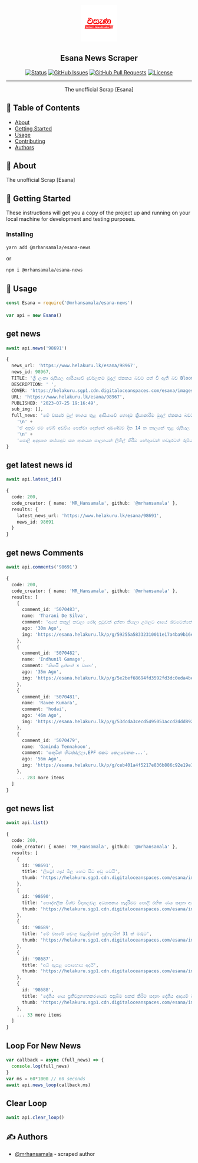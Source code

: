 <p align="center">
  <a href="" rel="noopener">
 <img width=100px height=100px src="Esana.png" alt="Esana"></a>
</p>

<h2 align="center">Esana News Scraper</h2>

<div align="center">

[![Status](https://img.shields.io/badge/status-active-success.svg)]()
[![GitHub Issues](https://img.shields.io/github/issues/mrhansamala/Esana-News.svg)](https://github.com/mrhansamala/Esana-News/issues)
[![GitHub Pull Requests](https://img.shields.io/github/issues-pr/mrhansamala/Esana-News.svg)](https://github.com/mrhansamala/Esana-News/pulls)
[![License](https://img.shields.io/badge/license-MIT-blue.svg)](/LICENSE)

</div>

---

<p align="center"> The unofficial Scrap [Esana]
    <br> 
</p>

## 📝 Table of Contents

- [About](#about)
- [Getting Started](#getting_started)
- [Usage](#usage)
- [Contributing](../CONTRIBUTING.md)
- [Authors](#authors)

## 🧐 About <a name = "about"></a>

The unofficial Scrap [Esana]

## 🏁 Getting Started <a name = "getting_started"></a>

These instructions will get you a copy of the project up and running on your local machine for development and testing purposes.

### Installing


```sh
yarn add @mrhansamala/esana-news
```

or

```sh
npm i @mrhansamala/esana-news
```

## 🎈 Usage <a name="usage"></a>

```ts
const Esana = require('@mrhansamala/esana-news')

var api = new Esana()
```
## get news 
```ts
await api.news('98691')
```


```ts
{
  news_url: 'https://www.helakuru.lk/esana/98967',
  news_id: 98967,
  TITLE: 'ශ්‍රී ලංකා රුපියල ආසියාවේ දුර්වලතම මුදල් ඒකකය බවට පත් වී ඇති බව Bloomberg වාර්තා කරයි',
  DESCRIPTION: ' ',
  COVER: 'https://helakuru.sgp1.cdn.digitaloceanspaces.com/esana/images/lib/dollar-rupee.jpg',
  URL: 'https://www.helakuru.lk/esana/98967',
  PUBLISHED: '2023-07-25 19:16:49',
  sub_img: [],
  full_news: 'මේ වසරේ මුල් භාගය තුළ ආසියාවේ හොඳම ක්‍රියාකාරීම මුදල් ඒකකය බවට පත්වූ ශ්‍රී ලංකා රුපියල, මේ වන විට ආසියාවේ දුර්වලතම මුදල් ඒකකය බවට පවත්ව ඇති බව Bloomberg වෙබ් අඩවිය වාර්තා කර තිබෙනවා.\n' +
    '\n' +
    'ඒ අනුව එම වෙබ් අඩවිය පෙන්වා දෙන්නේ අඛණ්ඩව දින 14 ක කාලයක් තුළ රුපියල 6% කින් අවප්‍රමාණයවී ඇති බවයි.\n' +
    '\n' +
    'පොලී අනුපාත කප්පාදුව සහ ආනයන පාලනයන් ලිහිල් කිරීම හේතුවෙන් තවදුරටත් රුපියල අවප්‍රමාණය විය හැකි බවත් වසර අවසානය වන විට ඩොලරය රුපියල් 355 ක් දක්වා ඉහළ යනු ඇති බවත් එම වෙබ් අඩවිය වැඩිදුරටත් සඳහන් කර තිබෙනවා.'
}
```
## get latest news id

```ts
await api.latest_id()
```
```ts
{
  code: 200,
  code_creator: { name: 'MR_Hansamala', github: '@mrhansamala' },
  results: {
    latest_news_url: 'https://www.helakuru.lk/esana/98691',
    news_id: 98691
  }
}
```
## get news Comments

```ts
await api.comments('98691')
```
```ts
{
  code: 200,
  code_creator: { name: 'MR_Hansamala', github: '@mrhansamala' },
  results: [
    {
      comment_id: '5070483',
      name: 'Tharani De Silva',
      comment: 'අපේ කකුල් කඩලා රෝද පුටුවක් දුන්නා කියලා උඹලට ආයේ රැවටෙන්නේ නෑ',
      ago: '30m Ago',
      img: 'https://esana.helakuru.lk/p/g/59255a58332310011e17a4ba9b16ec53.png'
    },
    {
      comment_id: '5070482',
      name: 'Indhunil Gamage',
      comment: 'නිකමිි දුන්නත් × වානා',
      ago: '35m Ago',
      img: 'https://esana.helakuru.lk/p/g/5e2bef68694fd3592fd3dc0eda4be484.png'
    },
    {
      comment_id: '5070481',
      name: 'Ravee Kumara',
      comment: 'hodai',
      ago: '46m Ago',
      img: 'https://esana.helakuru.lk/p/g/53dcda3cecd5495051accd2ddd89249c.png'
    },
    {
      comment_id: '5070479',
      name: 'Gaminda Tennakoon',
      comment: 'සතුටින් හිටප්ස්ල්ලා,EPF එකට කෙලවෙනකං...',
      ago: '56m Ago',
      img: 'https://esana.helakuru.lk/p/g/ceb401a4f5217e836b886c92e19e100b.png'
    },
    ... 283 more items
  ]
}
```
## get news list

```ts
await api.list()
```
```ts
{
  code: 200,
  code_creator: { name: 'MR_Hansamala', github: '@mrhansamala' },
  results: [
    {
      id: '98691',
      title: 'ලිට්‍රෝ ගෑස් මිල හෙට සිට අඩු වෙයි‍',
      thumb: 'https://helakuru.sgp1.cdn.digitaloceanspaces.com/esana/images/lib/litro-gas[1].jpg'
    },
    {
      id: '98690',
      title: 'පෞද්ගලික විශ්ව විද්‍යාලවල අධ්‍යාපනය හැදැරීමට පොලී රහිත ණය සඳහා අයදුම් කිරීම හෙට ආරම්භ වෙයි',
      thumb: 'https://helakuru.sgp1.cdn.digitaloceanspaces.com/esana/images/lib/exam-re.jpg'
    },
    {
      id: '98689',
      title: 'මේ වසරේ ඩෙංගු වැළඳීමෙන් පුද්ගලයින් 31 ක් මරුට',
      thumb: 'https://helakuru.sgp1.cdn.digitaloceanspaces.com/esana/images/lib/dengue[1].jpg'
    },
    {
      id: '98687',
      title: 'අධි ඇසළ පොහොය අදයි',
      thumb: 'https://helakuru.sgp1.cdn.digitaloceanspaces.com/esana/images/lib/poya[1].jpg'
    },
    {
      id: '98688',
      title: 'දේශීය ණය ප්‍රතිව්‍යුහගතකරණයට පසුබිම සකස් කිරීම සඳහා දේශීය ආදායම් බදු පනත සංශෝධනය කරන්න වෙනවා - මුදල් රාජ්‍ය අමාත්‍ය',
      thumb: 'https://helakuru.sgp1.cdn.digitaloceanspaces.com/esana/images/lib/ranjith-siyabalapitiya-new[1].jpg'
    },
    ... 33 more items
  ]
}
```

## Loop For New News

```ts
var callback = async (full_news) => {
  console.log(full_news)
}
var ms = 60*1000 // 60 seconds
await api.news_loop(callback,ms)
```
## Clear Loop

```ts
await api.clear_loop()
```
## ✍️ Authors <a name = "authors"></a>

- [@mrhansamala](https://github.com/mrhansamala) - scraped author
